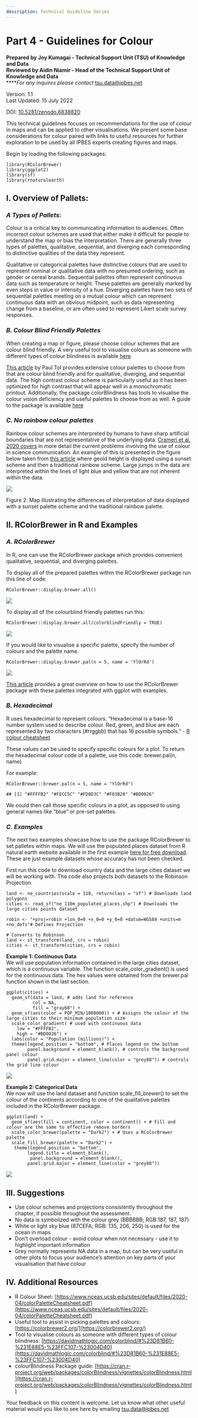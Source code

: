 ```yaml
---
description: Technical Guideline Series
---
```


# Part 4 - Guidelines for Colour

**Prepared by Joy Kumagai - Technical Support Unit (TSU) of Knowledge and Data**\
**Reviewed by Aidin Niamir - Head of the Technical Support Unit of Knowledge and Data**\
****_For any inquires please contact_ [tsu.data@ipbes.net](mailto:tsu.data@ipbes.net)

Version: 1.1\
Last Updated: 15 July 2022

DOI: [10.5281/zenodo.6838820](https://doi.org/10.5281/zenodo.6838820)

This technical guidelines focuses on recommendations for the use of colour in maps and can be applied to other visualisations. We present some base considerations for colour paired with links to useful resources for further exploration to be used by all IPBES experts creating figures and maps.

Begin by loading the following packages:

```
library(RColorBrewer)
library(ggplot2)
library(sf)
library(rnaturalearth)
```

## I. Overview of Pallets:

### _A Types of Pallets:_

Colour is a critical key to communicating information to audiences. Often incorrect colour schemes are used that either make it difficult for people to understand the map or bias the interpretation. There are generally three types of palettes, qualitative, sequential, and diverging each corresponding to distinctive qualities of the data they represent.

Qualitative or categorical palettes have distinctive colours that are used to represent nominal or qualitative data with no presumed ordering, such as gender or cereal brands. Sequential palettes often represent continuous data such as temperature or height. These palettes are generally marked by even steps in value or intensity of a hue. Diverging palettes have two sets of sequential palettes meeting on a mutual colour which can represent continuous data with an obvious midpoint, such as data representing change from a baseline, or are often used to represent Likert scale survey responses.

### _B. Colour Blind Friendly Palettes_

When creating a map or figure, please choose colour schemes that are colour blind friendly. A very useful tool to visualise colours as someone with different types of colour blindness is available [here](https://davidmathlogic.com/colorblind/#%23D81B60-%231E88E5-%23FFC107-%23004D40).

[This article](https://personal.sron.nl/\~pault/) by Paul Tol provides extensive colour palettes to choose from that are colour blind friendly and for qualitative, diverging, and sequential data. The high contrast colour scheme is particularly useful as it has been optimized for high contrast that will appear well in a monochromatic printout. Additionally, the package colorBlindness has tools to visualise the colour vision deficiency and useful palettes to choose from as well. A guide to the package is available [here](https://cran.r-project.org/web/packages/colorBlindness/vignettes/colorBlindness.html)

### _C. No rainbow colour palettes_

Rainbow colour schemes are interpreted by humans to have sharp artificial boundaries that are not representative of the underlying data. [Crameri et al. 2020 covers](https://doi.org/10.1038/s41467-020-19160-7) in more detail the current problems involving the use of colour in science communication. An example of this is presented in the figure below taken from [this article](https://personal.sron.nl/\~pault/) where geoid height is displayed using a sunset scheme and then a traditional rainbow scheme. Large jumps in the data are interpreted within the lines of light blue and yellow that are not inherent within the data.

![](<../../.gitbook/assets/color\_comparison\_figure (1) (1).png>)

Figure 2: Map illustrating the differences of interpretation of data displayed with a sunset palette scheme and the traditional rainbow palette.

## II. RColorBrewer in R and Examples

### _A. RColorBrewer_

In R, one can use the RColorBrewer package which provides convenient qualitative, sequential, and diverging palettes.

To display all of the prepared palettes within the RColorBrewer package run this line of code:

```
RColorBrewer::display.brewer.all()
```

![](<../../.gitbook/assets/unnamed-chunk-2-1 (1) (1) (2).png>)

To display all of the colourblind friendly palettes run this:

```
RColorBrewer::display.brewer.all(colorblindFriendly = TRUE)
```

![](<../../.gitbook/assets/unnamed-chunk-4-1 (5).png>)

If you would like to visualise a specific palette, specify the number of colours and the palette name.

```
RColorBrewer::display.brewer.pal(n = 5, name = 'YlOrRd')
```

![](../../.gitbook/assets/unnamed-chunk-5-1.png)

[This article](https://www.datanovia.com/en/blog/the-a-z-of-rcolorbrewer-palette/) provides a great overview on how to use the RColorBrewer package with these palettes integrated with ggplot with examples.

### _B. Hexadecimal_

R uses hexadecimal to represent colours. “Hexadecimal is a base-16 number system used to describe colour. Red, green, and blue are each represented by two characters (#rrggbb) that has 16 possible symbols.” - [R colour cheatsheet](https://www.nceas.ucsb.edu/sites/default/files/2020-04/colorPaletteCheatsheet.pdf)

These values can be used to specify specific colours for a plot. To return the hexadecimal colour code of a palette, use this code: brewer.pal(n, name)

For example:

```
RColorBrewer::brewer.pal(n = 5, name = "YlOrRd")

## [1] "#FFFFB2" "#FECC5C" "#FD8D3C" "#F03B20" "#BD0026"
```

We could then call those specific colours in a plot, as opposed to using general names like “blue” or pre-set palettes.

### _C. Examples_

The next two examples showcase how to use the package RColorBrewer to set palletes within maps. We will use the populated places dataset from R natural earth website available in the first example [here for free download](https://www.naturalearthdata.com/downloads/110m-cultural-vectors/110m-populated-places/). These are just example datasets whose accuracy has not been checked.

First run this code to download country data and the large cities dataset we will be working with. The code also projects both datasets to the Robinson Projection.

```
land <- ne_countries(scale = 110, returnclass = "sf") # Downloads land polygons 
cities <- read_sf("ne_110m_populated_places.shp") # Downloads the large cities points dataset

robin <- "+proj=robin +lon_0=0 +x_0=0 +y_0=0 +datum=WGS84 +units=m +no_defs"# Defines Projection 

# Converts to Robinson
land <- st_transform(land, crs = robin)
cities <- st_transform(cities, crs = robin)
```

**Example 1: Continuous Data**\
We will use population information contained in the large cities dataset, which is a continuous variable. The function scale\_color\_gradient() is used for the continuous data. The hex values were obtained from the brewer.pal function shown in the last section.

```
ggplot(cities) +
  geom_sf(data = land, # adds land for reference
          col = NA,
          fill = "gray60") +
  geom_sf(aes(color = POP_MIN/1000000)) + # Assigns the colour of the large cities to their minimum population size
  scale_color_gradient( # used with continuous data
    low = "#FFFFB2", 
    high = "#BD0026") +
  labs(color = "Population (millions)") +
  theme(legend.position = "bottom", # Places legend on the bottom 
        panel.background = element_blank(), # controls the background panel colour 
        panel.grid.major = element_line(color = "grey80")) # controls the grid line colour 
```

![](<../../.gitbook/assets/unnamed-chunk-7-1 (2) (2) (1).png>)

**Example 2: Categorical Data**\
We now will use the land dataset and function scale\_fill\_brewer() to set the colour of the continents according to one of the qualitative palettes included in the RColorBrewer package.

```
ggplot(land) +
  geom_sf(aes(fill = continent, color = continent)) + # Fill and colour are the same to effective remove borders
  scale_color_brewer(palette = "Dark2") + # Uses a RColorBrewer palette
  scale_fill_brewer(palette = "Dark2") +
   theme(legend.position = "bottom", 
        legend.title = element_blank(),
         panel.background = element_blank(), 
        panel.grid.major = element_line(color = "grey80")) 
```

![](<../../.gitbook/assets/unnamed-chunk-9-1 (3).png>)

## III. Suggestions

* Use colour schemes and projections consistently throughout the chapter, if possible throughout the assessment.
* No data is symbolized with the colour grey (BBBBBB; RGB:187, 187, 187)
* White or light sky blue (87CEFA; RGB: 135, 206, 250) is used for the ocean in maps
* Don’t overload colour - avoid colour when not necessary - use it to highlight important information
* Grey normally represents NA data in a map, but can be very useful in other plots to focus your audience’s attention on key parts of your visualisation that have colour

## IV. Additional Resources

* R Colour Sheet: [https://www.nceas.ucsb.edu/sites/default/files/2020-04/colorPaletteCheatsheet.pdf](https://www.nceas.ucsb.edu/sites/default/files/2020-04/colorPaletteCheatsheet.pdf)
* Useful tool to assist in picking palettes and colours: [https://colorbrewer2.org/](https://colorbrewer2.org/)
* Tool to visualise colours as someone with different types of colour blindness: [https://davidmathlogic.com/colorblind/#%23D81B60-%231E88E5-%23FFC107-%23004D40](https://davidmathlogic.com/colorblind/#%23D81B60-%231E88E5-%23FFC107-%23004D40)
* colourBlindness Package guide: [https://cran.r-project.org/web/packages/colorBlindness/vignettes/colorBlindness.html](https://cran.r-project.org/web/packages/colorBlindness/vignettes/colorBlindness.html)

Your feedback on this content is welcome. Let us know what other useful material would you like to see here by emailing [tsu.data@ipbes.net](mailto:tsu.data@ipbes.net)
